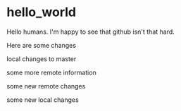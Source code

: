 # hello_world

Hello humans. I'm happy to see that github isn't that hard. 

Here are some changes

local changes to master

some more remote information


some new remote changes


some new local changes